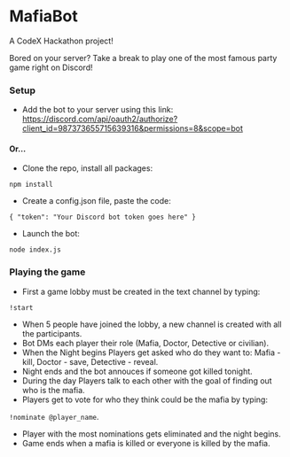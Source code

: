 # MafiaBot

A CodeX Hackathon project!

Bored on your server? Take a break to play one of the most famous party game right on Discord!

### Setup

- Add the bot to your server using this link: https://discord.com/api/oauth2/authorize?client_id=987373655715639316&permissions=8&scope=bot

#### Or...

- Clone the repo, install all packages:

`npm install`

- Create a config.json file, paste the code:

`{ "token": "Your Discord bot token goes here" }`

- Launch the bot:

`node index.js`

### Playing the game

- First a game lobby must be created in the text channel by typing:

`!start`

- When 5 people have joined the lobby, a new channel is created with all the participants.
- Bot DMs each player their role (Mafia, Doctor, Detective or civilian).
- When the Night begins Players get asked who do they want to: Mafia - kill, Doctor - save, Detective - reveal.
- Night ends and the bot annouces if someone got killed tonight.
- During the day Players talk to each other with the goal of finding out who is the mafia.
- Players get to vote for who they think could be the mafia by typing:

`!nominate @player_name`.

- Player with the most nominations gets eliminated and the night begins.
- Game ends when a mafia is killed or everyone is killed by the mafia.

